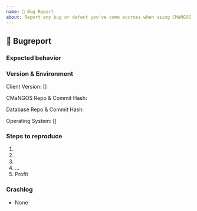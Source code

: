 ```yaml
---
name: 🐛 Bug Report
about: Report any bug or defect you've come accross when using CMaNGOS.
---
```


## 🐛 Bugreport
<!-- Describe your issue in detail. Include screenshots if needed. Give us as much information as possible. -->

### Expected behavior
<!-- How should it work + proof -->

### Version & Environment
<!--
  Client Version - is required
  Valid values are:
  - "1.12.1" (CLASSIC)
  - "2.4.3" (TBC)
  - "3.3.5a" (WOTLK)
-->
Client Version: []

<!--
  Commit Hash - is required
  Valid values are:
  - [CLASSIC](https://github.com/cmangos/mangos-classic/tree/XXXX)
  - [TBC](https://github.com/cmangos/mangos-tbc/tree/XXXX)
  - [WOTLK](https://github.com/cmangos/mangos-wotlk/tree/XXXX)

  To find XXXX use "git log -1 --format=%H" in your local CMaNGOS repo
-->
CMaNGOS Repo & Commit Hash:  []()

<!--
  Database Version - is required
  Valid values are:
  - [CLASSIC](https://github.com/cmangos/classic-db/tree/XXXX)
  - [TBC](https://github.com/cmangos/tbc-db/tree/XXXX)
  - [WOTLK](https://github.com/cmangos/wotlk-db/tree/XXXX)

  To find XXXX use "git log -1 --format=%H" in your local Database repo
-->
Database Repo & Commit Hash: []()

<!--
  Operating System - optional
  Valid values are:
  - Win XX
  - MacOS XX
  - Linux Flavor
-->
Operating System: []

### Steps to reproduce
1.
2.
3.
4. ...
5. Profit

### Crashlog
<!-- If this is a crash report, include the crashlog from a debug build with https://gist.github.com/) -->
- None
